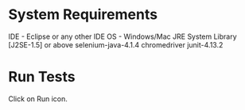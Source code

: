 System Requirements
=====================
IDE - Eclipse or any other IDE
OS - Windows/Mac
JRE System Library [J2SE-1.5] or above
selenium-java-4.1.4
chromedriver
junit-4.13.2

Run Tests
=====================
Click on Run icon.
